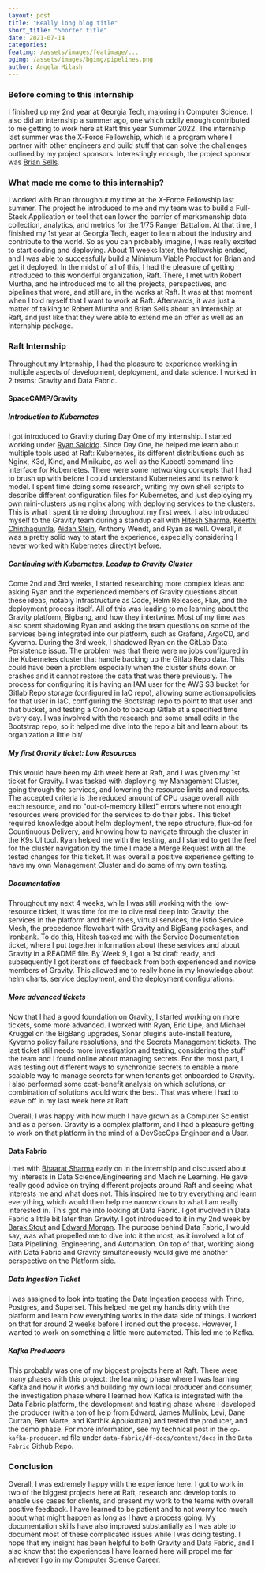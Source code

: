 ```yaml
---
layout: post
title: "Really long blog title"
short_title: "Shorter title"
date: 2021-07-14
categories:
featimg: /assets/images/featimage/...
bgimg: /assets/images/bgimg/pipelines.png
author: Angela Milash
---
```


### Before coming to this internship

I finished up my 2nd year at Georgia Tech, majoring in Computer Science. I also did an internship a summer ago, one which oddly enough contributed to me getting to work here at Raft this year Summer 2022. The internship last summer was the X-Force Fellowship, which is a program where I partner with other engineers and build stuff that can solve the challenges outlined by my project sponsors. Interestingly enough, the project sponsor was [Brian Sells](https://goraft.tech/about/brian_sells).

### What made me come to this internship?

I worked with Brian throughout my time at the X-Force Fellowship last summer. The project he introduced to me and my team was to build a Full-Stack Application or tool that can lower the barrier of marksmanship data collection, analytics, and metrics for the 1/75 Ranger Battalion. At that time, I finished my 1st year at Georgia Tech, eager to learn about the industry and contribute to the world. So as you can probably imagine, I was really excited to start coding and deploying. About 11 weeks later, the fellowship ended, and I was able to successfully build a Minimum Viable Product for Brian and get it deployed. In the midst of all of this, I had the pleasure of getting introduced to this wonderful organization, Raft. There, I met with Robert Murtha, and he introduced me to all the projects, perspectives, and pipelines that were, and still are, in the works at Raft. It was at that moment when I told myself that I want to work at Raft. Afterwards, it was just a matter of talking to Robert Murtha and Brian Sells about an Internship at Raft, and just like that they were able to extend me an offer as well as an Internship package.

### Raft Internship

Throughout my Internship, I had the pleasure to experience working in multiple aspects of development, deployment, and data science. I worked in 2 teams: Gravity and Data Fabric.

#### SpaceCAMP/Gravity

##### Introduction to Kubernetes
I got introduced to Gravity during Day One of my internship. I started working under [Ryan Salcido](https://goraft.tech/about/ryan_salcido). Since Day One, he helped me learn about multiple tools used at Raft: Kubernetes, its different distributions such as Nginx, K3d, Kind, and Minikube, as well as the Kubectl command line interface for Kubernetes. There were some networking concepts that I had to brush up with before I could understand Kubernetes and its network model. I spent time doing some research, writing my own shell scripts to describe different configuration files for Kubernetes, and just deploying my own mini-clusters using nginx along with deploying services to the clusters. This is what I spent time doing throughout my first week. I also introduced myself to the Gravity team during a standup call with [Hitesh Sharma](https://goraft.tech/about/hitesh_sharma), [Keerthi Chinthaguntla](https://goraft.tech/about/keerthi_chinthaguntla), [Aidan Stein](https://goraft.tech/about/aidan_stein), Anthony Wendt, and Ryan as well. Overall, it was a pretty solid way to start the experience, especially considering I never worked with Kubernetes directlyt before.

##### Continuing with Kubernetes, Leadup to Gravity Cluster
Come 2nd and 3rd weeks, I started researching more complex ideas and asking Ryan and the experienced members of Gravity questions about these ideas, notably Infrastructure as Code, Helm Releases, Flux, and the deployment process itself. All of this was leading to me learning about the Gravity platform, Bigbang, and how they intertwine. Most of my time was also spent shadowing Ryan and asking the team questions on some of the services being integrated into our platform, such as Grafana, ArgoCD, and Kyverno.
During the 3rd week, I shadowed Ryan on the GitLab Data Persistence issue. The problem was that there were no jobs configured in the Kubernetes cluster that handle backing up the Gitlab Repo data. This could have been a problem especially when the cluster shuts down or crashes and it cannot restore the data that was there previously. The process for configuring it is having an IAM user for the  AWS S3 bucket for Gitlab Repo storage (configured in IaC repo), allowing some actions/policies for that user in IaC, configuring the Bootstrap repo to point to that user and that bucket, and testing a CronJob to backup Gitlab at a specified time every day. I was involved with the research and some small edits in the Bootstrap repo, so it helped me dive into the repo a bit and learn about its organization a little bit/

##### My first Gravity ticket: Low Resources

This would have been my 4th week here at Raft, and I was given my 1st ticket for Gravity. I was tasked with deploying my Management Cluster, going through the services, and lowering the resource limits and requests. The accepted criteria is the reduced amount of CPU usage overall with each resource, and no "out-of-memory killed" errors where not enough resources were provided for the services to do their jobs.
This ticket required knowledge about helm deployment, the repo structure, flux-cd for Countinuous Delivery, and knowing how to navigate through the cluster in the K9s UI tool. Ryan helped me with the testing, and I started to get the feel for the cluster navigation by the time I made a Merge Request with all the tested changes for this ticket. It was overall a positive experience getting to have my own Management Cluster and do some of my own testing.

##### Documentation

Throughout my next 4 weeks, while I was still working with the low-resource ticket, it was time for me to dive real deep into Gravity, the services in the platform and their roles, virtual services, the Istio Service Mesh, the precedence flowchart with Gravity and BigBang packages, and Ironbank. To do this, Hitesh tasked me with the Service Documentation ticket, where I put together information about these services and about Gravity in a README file. By Week 9, I got a 1st draft ready, and subsequently I got iterations of feedback from both experienced and novice members of Gravity. This allowed me to really hone in my knowledge about helm charts, service deployment, and the deployment configurations.

##### More advanced tickets

Now that I had a good foundation on Gravity, I started working on more tickets, some more advanced. I worked with Ryan, Eric Lipe, and Michael Kruggel on the BigBang upgrades, Sonar plugins auto-install feature, Kyverno policy failure resolutions, and the Secrets Management tickets. The last ticket still needs more investigation and testing, considering the stuff the team and I found online about managing secrets. For the most part, I was testing out different ways to synchronize secrets to enable a more scalable way to manage secrets for when tenants get onboarded to Gravity. I also performed some cost-benefit analysis on which solutions, or combination of solutions would work the best. That was where I had to leave off in my last week here at Raft.

Overall, I was happy with how much I have grown as a Computer Scientist and as a person. Gravity is a complex platform, and I had a pleasure getting to work on that platform in the mind of a DevSecOps Engineer and a User.


#### Data Fabric

I met with [Bhaarat Sharma](https://goraft.tech/about/bhaarat_sharma) early on in the internship and discussed about my interests in Data Science/Engineering and Machine Learning. He gave really good advice on trying different projects around Raft and seeing what interests me and what does not. This inspired me to try everything and learn everything, which would then help me narrow down to what I am really interested in. This got me into looking at Data Fabric.
I got involved in Data Fabric a little bit later than Gravity. I got introduced to it in my 2nd week by [Barak Stout](https://goraft.tech/about/barak_stout) and [Edward Morgan](https://goraft.tech/about/edward_morgan). The purpose behind Data Fabric, I would say, was what propelled me to dive into it the most, as it involved a lot of Data Pipelining, Engineering, and Automation. On top of that, working along with Data Fabric and Gravity simultaneously would give me another perspective on the Platform side.

##### Data Ingestion Ticket

I was assigned to look into testing the Data Ingestion process with Trino, Postgres, and Superset. This helped me get my hands dirty with the platform and learn how everything works in the data side of things. I worked on that for around 2 weeks before I ironed out the process. However, I wanted to work on something a little more automated. This led me to Kafka.

##### Kafka Producers

This probably was one of my biggest projects here at Raft. There were many phases with this project: the learning phase where I was learning Kafka and how it works and building my own local producer and consumer, the investigation phase where I learned how Kafka is integrated with the Data Fabric platform, the development and testing phase where I developed the producer (with a ton of help from Edward, James Mullinix, Levi, Dane Curran, Ben Marte, and Karthik Appukuttan) and tested the producer, and the demo phase. For more information, see my technical post in the `cp-kafka-producer.md` file under `data-fabric/df-docs/content/docs` in the `Data Fabric` Github Repo.

### Conclusion

Overall, I was extremely happy with the experience here. I got to work in two of the biggest projects here at Raft, research and develop tools to enable use cases for clients, and present my work to the teams with overall positive feedback. I have learned to be patient and to not worry too much about what might happen as long as I have a process going. My documentation skills have also improved substantially as I was able to document most of these complicated issues while I was doing testing. I hope that my insight has been helpful to both Gravity and Data Fabric, and I also know that the experiences I have learned here will propel me far wherever I go in my Computer Science Career.